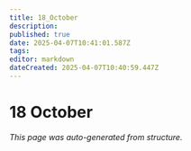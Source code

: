 ```yaml
---
title: 18_October
description: 
published: true
date: 2025-04-07T10:41:01.587Z
tags: 
editor: markdown
dateCreated: 2025-04-07T10:40:59.447Z
---
```


# 18 October

*This page was auto-generated from structure.*